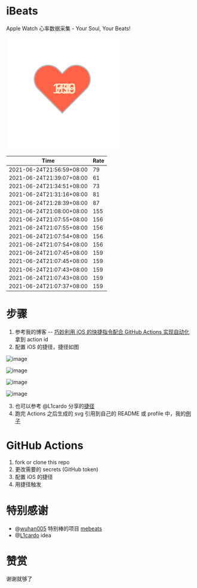 # iBeats
Apple Watch 心率数据采集 - Your Soul, Your Beats!

![](./files/heart.svg)

<!--START_SECTION:my_heart_rate-->
| Time | Rate | 
 | ---- | ---- | 
| 2021-06-24T21:56:59+08:00 | 79 |
| 2021-06-24T21:39:07+08:00 | 61 |
| 2021-06-24T21:34:51+08:00 | 73 |
| 2021-06-24T21:31:16+08:00 | 81 |
| 2021-06-24T21:28:39+08:00 | 87 |
| 2021-06-24T21:08:00+08:00 | 155 |
| 2021-06-24T21:07:55+08:00 | 156 |
| 2021-06-24T21:07:55+08:00 | 156 |
| 2021-06-24T21:07:54+08:00 | 156 |
| 2021-06-24T21:07:54+08:00 | 156 |
| 2021-06-24T21:07:45+08:00 | 159 |
| 2021-06-24T21:07:45+08:00 | 159 |
| 2021-06-24T21:07:43+08:00 | 159 |
| 2021-06-24T21:07:43+08:00 | 159 |
| 2021-06-24T21:07:37+08:00 | 159 |

<!--END_SECTION:my_heart_rate-->

# 步骤
1. 参考我的博客 -- [巧妙利用 iOS 的快捷指令配合 GitHub Actions 实现自动化](https://github.com/yihong0618/gitblog/issues/198) 拿到 action id
2. 配置 iOS 的捷径，捷径如图

![image](https://user-images.githubusercontent.com/15976103/122154218-0db0b480-ce97-11eb-93bb-5aec07c558dc.png)

![image](https://user-images.githubusercontent.com/15976103/122154236-186b4980-ce97-11eb-8e4b-70551a0391ae.png)

![image](https://user-images.githubusercontent.com/15976103/122154268-2d47dd00-ce97-11eb-902e-3acf292265a9.png)

![image](https://user-images.githubusercontent.com/15976103/122174055-fa144680-ceb4-11eb-9be2-3eb83cd516f7.png)

3. 也可以参考 @L1cardo 分享的[捷径](https://www.icloud.com/shortcuts/6ab6047b459c41ad822ad6b94b1c03d4)
4. 跑完 Actions 之后生成的 svg 引用到自己的 README 或 profile 中，我的[例子](https://github.com/yihong0618) 

# GitHub Actions

1. fork or clone this repo
2. 更改需要的 secrets (GitHub token)
3. 配置 iOS 的捷径
4. 用捷径触发

# 特别感谢
- @[wuhan005](https://github.com/wuhan005) 特别棒的项目 [mebeats](https://github.com/wuhan005/mebeats)
- @[L1cardo](https://github.com/L1cardo) idea

# 赞赏
谢谢就够了

